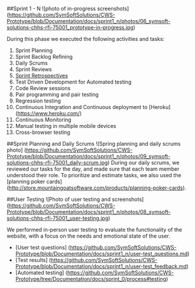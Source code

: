 ##Sprint 1 - N
![photo of in-progress screenshots] (https://github.com/SymSoftSolutions/CWS-Prototype/blob/Documentation/docs/sprint1_n/photos/06_symsoft-solutions-chhs-rfi-75001_prototype-in-progress.jpg)

During this phase we executed the following activities and tasks:

1. Sprint Planning
2. Sprint Backlog Refining
3. Daily Scrums
4. Sprint Reviews
5. [Sprint Retrospectives](/docs/sprint1_n/sprint1-restrospective.pdf)
6. Test Driven Development for Automated testing
7. Code Review sessions
8. Pair programming and pair testing
9. Regression testing
10. Continuous Integration and Continuous deployment to [Heroku] (https://www.heroku.com/)
11. Continuous Monitoring 
12. Manual testing in multiple mobile devices
13. Cross-browser testing

##Sprint Planning and Daily Scrums
![Spring planning and daily scrums photo] (https://github.com/SymSoftSolutions/CWS-Prototype/blob/Documentation/docs/sprint1_n/photos/09_symsoft-solutions-chhs-rfi-75001_daily-scrum.jpg)
During our daily scrums, we reviewed our tasks for the day, and made sure that each team member understood their role. To prioritize and estimate tasks, we also used the [planning poker cards] (http://store.mountaingoatsoftware.com/products/planning-poker-cards).

##User Testing
![Photo of user testing and screenshots] (https://github.com/SymSoftSolutions/CWS-Prototype/blob/Documentation/docs/sprint1_n/photos/08_symsoft-solutions-chhs-rfi-75001_user-testing.jpg)

We performed in-person user testing to evaluate the functionality of the website, with a focus on the needs and emotional state of the user.
- [User test questions] (https://github.com/SymSoftSolutions/CWS-Prototype/blob/Documentation/docs/sprint1_n/user-test_questions.md)
- [Test results] (https://github.com/SymSoftSolutions/CWS-Prototype/blob/Documentation/docs/sprint1_n/user-test_feedback.md)
- [Automated testing] (https://github.com/SymSoftSolutions/CWS-Prototype/tree/Documentation/docs/sprint_0/process#testing)
